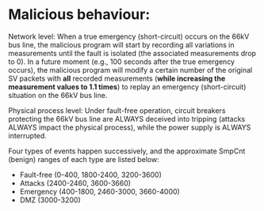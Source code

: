 # Malicious behaviour:

Network level: When a true emergency (short-circuit) occurs on the 66kV bus line, the malicious program will start by recording all variations in measurements until the fault is isolated (the associated measurements drop to 0). In a future moment (e.g., 100 seconds after the true emergency occurs), the malicious program will modify a certain number of the original SV packets with **all** recorded measurements (**while increasing the measurement values to 1.1 times**) to replay an emergency (short-circuit) situation on the 66kV bus line.

Physical process level: Under fault-free operation, circuit breakers protecting the 66kV bus line are ALWAYS deceived into tripping (attacks ALWAYS impact the physical process), while the power supply is ALWAYS interrupted.

Four types of events happen successively, and the approximate SmpCnt (benign) ranges of each type are listed below:
- Fault-free (0-400, 1800-2400, 3200-3600)
- Attacks (2400-2460, 3600-3660)
- Emergency (400-1800, 2460-3000, 3660-4000)
- DMZ (3000-3200)